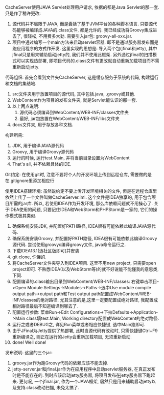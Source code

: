 CacheServer使用JAVA Servlet处理用户请求, 依据的都是Java Servlet的那一套. 只是作了稍许更改:
1. 源代码并不局限于JAVA, 而是囊括了基于JVM平台的各种脚本语言. 只要源代码能够被编译成JAVA的.class文件, 都是允许的. 我已经成功将Groovy集成进去了, 很轻松, 不用费多大劲. 需要引入jar包: groovy-all-xxx.jar.
2. 项目中通过编写一个main方法来启动servlet容器, 即不是通过服务器发布而是跑应用程序的方式作开发. 这里实现的思想是:
	导入两个包(jfinal和jetty), 其中jfinal只是用来辅助启动jetty的, 我们并不使用此框架. 另外通过jfinal的扫描模式可以实现热部署, 即项目代码的.class文件有更改就自动重新加载项目而不需重新启动jetty. 

代码组织:
首先会看到文件夹CacheServer, 这是缓存服务子系统的代码, 构建运行和文档的集结地. 
1. src文件夹用于放置项目的源代码, 其中包括.java, .groovy或其他. 
2. WebContent作为项目的发布文件夹, 就是Servlet能认识的那一套. 
3. 以上两点说明: 
	1. 源代码必须编译到WebContent/WEB-INF/classes文件夹
	2. 最好, jar包放置在WebContent/WEB-INF/libs文件夹
4. docs文件夹, 用于存放各种文档. 

构建所需:
1. JDK, 用于编译JAVA源代码
2. Groovy, 用于编译Groovy源代码
3. 运行的时候, 运行test.Main, 并将当前目录设置为WebContent
4. That's all, 并不依赖具体的IDE. 

Git约定:
在使用git时, 注意不要将个人的开发环境上传到远程仓库, 需要做的是在.gitignore里添加相应行

使用IDEA搭建环境:
虽然说约定不要上传开发环境相关的文件, 但是在远程仓库里依然上传了一个文件叫做CacheServer.iml. 这个文件是IDEA独享的, 用于包含项目所需的jar库. 所以, 若使用IDEA作为开发环境, 那么库依赖问题就不用操心了. 
关于IDEA使用的问题, 只要记住IDEA和WebStorm和PHPStorm是一家的, 它们的操作模式极其类似. 
1. 确保系统安装JDK, 并配置好PATH路径, IDEA很有可能依赖此编译JAVA源代码.
2. 确保系统安装Groovy, 并配置好PATH路径, IDEA很有可能依赖此编译Groovy源代码. 尝试使用groovyc编译groovy文件, java命令运行之. 
3. 下载IDEA13.1(选社区版即可)并安装
4. git clone, 你懂的. 
5. 将CacheServer文件夹导入到IDEA项目. 这里不用new project, 只需要open project即可. 不熟悉IDEA(以及WebStorm等)的就不好说能不能懂我的意思类, 下同. 
6. 配置编译的.class输出目录到WebContent/WEB-INF/classes: 
    右键单击项目->Open Module Settings->Modules->Paths->选中Use module compile output path->output path和Test output path配置成WebContent/WEB-INF/classes的绝对路径. 尤其注意的是,这里一定要配置成绝对路径, 我配置成相对路径最后不知道编译到哪去了. 
7. 配置运行参数: 
    菜单Run->Edit Configurations->下拉Defaults->Application->Main class填test.Main, Working directory配置成WebContent的绝对路径. 
8. 运行之或者DEBUG之, 详见Run菜单或者相应快捷键, 选中Main跑即可. 
9. 由于JFinal为Jetty提供了热部署, 此时当源代码有改动时, 只需快捷键Ctrl+F9重新编译之, 则正在运行的Jetty会重新加载项目, 无须重新启动. 
10. done! Well done!

发布说明:
这里的三个jar:
1. groovy.jar作为跑Groovy代码的依赖应该不能去掉.
2. jetty-server.jar和jfinal.jar作为在应用程序中启动servlet服务器, 在真正发布时是不能存在的. 到时应该启动jetty服务器, 将项目发布在jetty服务器下跑起来. 更何况, 一个jfinal.jar, 作为一个JAVA框架, 居然只是用来辅助启动jetty以及支持.class改动扫描, 未免太搞了. 

